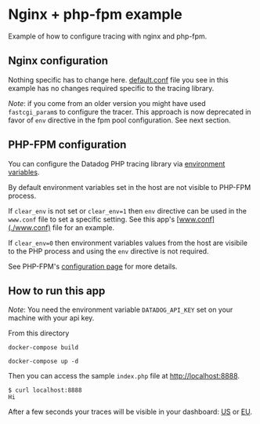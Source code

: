 # Nginx + php-fpm example

Example of how to configure tracing with nginx and php-fpm.

## Nginx configuration

Nothing specific has to change here. [default.conf](default.conf) file you see in this example has no changes required specific to the tracing library.

*Note*: if you come from an older version you might have used `fastcgi_param`s to configure  the tracer. This approach is now deprecated in favor of `env` directive in the fpm pool configuration. See next section.

## PHP-FPM configuration

You can configure the Datadog PHP tracing library via [environment variables](https://docs.datadoghq.com/tracing/setup/php/#environment-variable-configuration).

By default environment variables set in the host are not visible to PHP-FPM process.

If `clear_env` is not set or `clear_env=1` then `env` directive can be used in the `www.conf` file to set a specific setting. See this app's [www.conf](./www.conf) file for an example.

If `clear_env=0` then environment variables values from the host are visibile to the PHP process and using the `env` directive is not required.

See PHP-FPM's [configuration page](https://www.php.net/manual/en/install.fpm.configuration.php) for more details.

## How to run this app

*Note*: You need the environment variable `DATADOG_API_KEY` set on your machine with your api key.

From this directory

```
docker-compose build

docker-compose up -d
```

Then you can access the sample `index.php` file at [http://localhost:8888](http://localhost:8888).

```
$ curl localhost:8888
Hi
```

After a few seconds your traces will be visible in your dashboard: [US](https://app.datadoghq.com/apm/traces) or [EU](https://app.datadoghq.eu/apm/traces).
